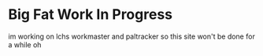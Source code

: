 # Big Fat Work In Progress
im working on lchs workmaster and paltracker so this site won't be done for a while
oh